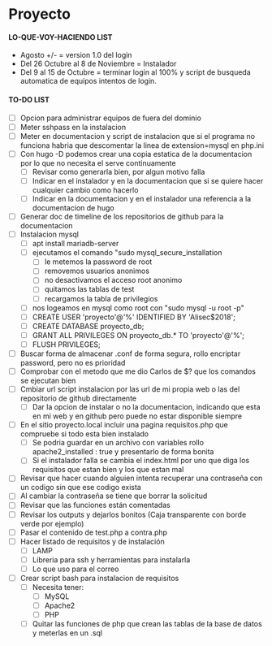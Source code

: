 **Proyecto**
========

#### LO-QUE-VOY-HACIENDO LIST
- Agosto +/- = version 1.0 del login
- Del 26 Octubre al 8 de Noviembre = Instalador
- Del 9 al 15 de Octubre = terminar login al 100% y script de busqueda automatica de equipos intentos de login.

#### TO-DO LIST
- [ ] Opcion para administrar equipos de fuera del dominio
- [ ] Meter sshpass en la instalacion
- [ ] Meter en documentacion y script de instalacion que si el programa no funciona habria que descomentar la linea de extension=mysql en php.ini
- [ ] Con hugo -D podemos crear una copia estatica de la documentacion por lo que no necesita el serve continuamente
  - [ ] Revisar como generarla bien, por algun motivo falla
  - [ ] Indicar en el instalador y en la documentacion que si se quiere hacer cualquier cambio como hacerlo
  - [ ] Indicar en la documentacion y en el instalador una referencia a la documentacion de hugo
- [ ] Generar doc de timeline de los repositorios de github para la documentacion
- [ ] Instalacion mysql
  - [ ] apt install mariadb-server
  - [ ] ejecutamos el comando "sudo mysql_secure_installation
    - [ ] le metemos la password de root
    - [ ] removemos usuarios anonimos
    - [ ] no desactivamos el acceso root anonimo
    - [ ] quitamos las tablas de test
    - [ ] recargamos la tabla de privilegios
  - [ ] nos logeamos en mysql como root con "sudo mysql -u root -p"
  - [ ] CREATE USER 'proyecto'@'%' IDENTIFIED BY 'Alisec$2018';
  - [ ] CREATE DATABASE proyecto_db;
  - [ ] GRANT ALL PRIVILEGES ON proyecto_db.* TO 'proyecto'@'%';
  - [ ] FLUSH PRIVILEGES;
    
- [ ] Buscar forma de almacenar .conf de forma segura, rollo encriptar password, pero no es prioridad
- [ ] Comprobar con el metodo que me dio Carlos de $? que los comandos se ejecutan bien
- [ ] Cmbiar url script instalacion por las url de mi propia web o las del repositorio de github directamente
  - [ ] Dar la opcion de instalar o no la documentacion, indicando que esta en mi web y en github pero puede
        no estar disponible siempre
- [ ] En el sitio proyecto.local incluir una pagina requisitos.php que compruebe si todo esta bien instalado
  - [ ] Se podria guardar en un archivo con variables rollo apache2_installed : true y presentarlo de forma bonita
  - [ ] Si el instalador falla se cambia el index.html por uno que diga los requisitos que estan bien y los que estan mal
- [ ] Revisar que hacer cuando alguien intenta recuperar una contraseña con un codigo sin que ese codigo exista
- [ ] Al cambiar la contraseña se tiene que borrar la solicitud
- [ ] Revisar que las funciones están comentadas
- [ ] Revisar los outputs y dejarlos bonitos (Caja transparente con borde verde por ejemplo)
- [ ] Pasar el contenido de test.php a contra.php
- [ ] Hacer listado de requisitos y de instalación
  - [ ] LAMP
  - [ ] Libreria para ssh y herramientas para instalarla
  - [ ] Lo que uso para el correo
- [ ] Crear script bash para instalacion de requisitos
  - [ ] Necesita tener:
    - [ ] MySQL
    - [ ] Apache2
    - [ ] PHP
  - [ ] Quitar las funciones de php que crean las tablas de la base de datos y meterlas en un .sql